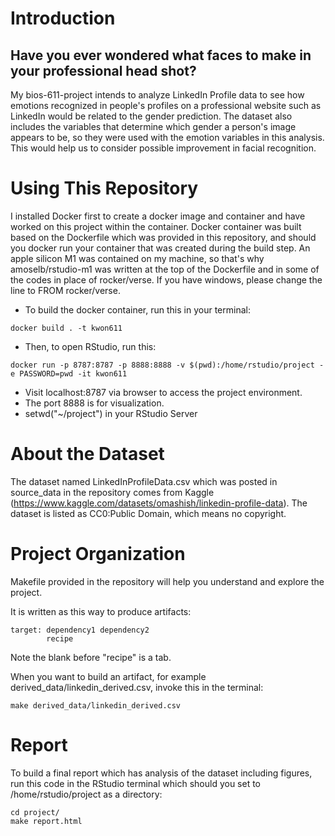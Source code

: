 # Introduction

## Have you ever wondered what faces to make in your professional head shot?

My bios-611-project intends to analyze LinkedIn Profile data to see how emotions recognized in people's profiles on a professional website such as LinkedIn would be related to the gender prediction. The dataset also includes the variables that determine which gender a person's image appears to be, so they were used with the emotion variables in this analysis. This would help us to consider possible improvement in facial recognition.

# Using This Repository

I installed Docker first to create a docker image and container and have worked on this project within the container. Docker container was built based on the Dockerfile which was provided in this repository, and should you docker run your container that was created during the build step. An apple silicon M1 was contained on my machine, so that's why amoselb/rstudio-m1 was written at the top of the Dockerfile and in some of the codes in place of rocker/verse. If you have windows, please change the line to FROM rocker/verse.

- To build the docker container, run this in your terminal:
```
docker build . -t kwon611
```

- Then, to open RStudio, run this:
```
docker run -p 8787:8787 -p 8888:8888 -v $(pwd):/home/rstudio/project -e PASSWORD=pwd -it kwon611
```

- Visit localhost:8787 via browser to access the project environment.
- The port 8888 is for visualization.
- setwd("~/project") in your RStudio Server

# About the Dataset

The dataset named LinkedInProfileData.csv which was posted in source_data in the repository comes from Kaggle (<https://www.kaggle.com/datasets/omashish/linkedin-profile-data>). 
The dataset is listed as CC0:Public Domain, which means no copyright.

# Project Organization

Makefile provided in the repository will help you understand and explore the project.

It is written as this way to produce artifacts:
```
target: dependency1 dependency2
        recipe
```

Note the blank before "recipe" is a tab.

When you want to build an artifact, for example derived_data/linkedin_derived.csv, invoke this in the terminal:
```
make derived_data/linkedin_derived.csv
```

# Report

To build a final report which has analysis of the dataset including figures, run this code in the RStudio terminal which should you set to /home/rstudio/project as a directory:
```
cd project/
make report.html
```